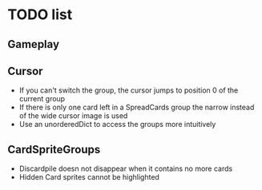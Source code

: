 # TODO list

## Gameplay


## Cursor

* If you can't switch the group, the cursor jumps to position 0 of the current group
* If there is only one card left in a SpreadCards group the narrow instead of the wide cursor image is used
* Use an unorderedDict to access the groups more intuitively

## CardSpriteGroups

* Discardpile doesn not disappear when it contains no more cards
* Hidden Card sprites cannot be highlighted


